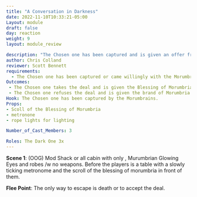 ```yaml
---
title: "A Conversation in Darkness"
date: 2022-11-10T10:33:21-05:00
Layout: module
draft: false
day: reaction
weight: 9
layout: module_review

description: "The Chosen one has been captured and is given an offer from the Dark Ones the lords of Morumbria."
author: Chris Colland
reviewer: Scott Bennett
requirements:
  - The Chosen one has been captured or came willingly with the Morumbrians during the Ritual of Fire.
Outcomes:
 - The Chosen one takes the deal and is given the Blessing of Morumbria
 - The Chosen one refuses the deal and is given the brand of Morumbria
Hook: The Chosen one has been captured by the Morumbrains. 
Props: 
- Scoll of the Blessing of Morumbria
- metronone
- rope lights for lighting

Number_of_Cast_Members: 3

Roles: The Dark One 3x 
---
```



**Scene 1**:  (OOG) Mod Shack or all cabin with only , Murumbrian Glowing Eyes and robes /w no weapons. Before the players is a table with a slowly ticking metronome and the scroll of the blessing of morumbria in front of them. 

**Flee Point**: The only way to escape is death or to accept the deal. 
